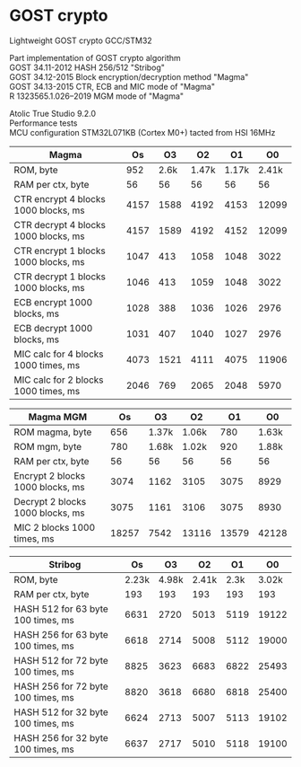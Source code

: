 # GOST crypto
Lightweight GOST crypto GCC/STM32

Part implementation of GOST crypto algorithm  
GOST 34.11-2012 HASH 256/512 "Stribog"  
GOST 34.12-2015 Block encryption/decryption method "Magma"  
GOST 34.13-2015 CTR, ECB and MIC mode of "Magma"  
R 1323565.1.026–2019 MGM mode of "Magma"

Atolic True Studio 9.2.0  
Performance tests  
MCU configuration STM32L071KB (Cortex M0+) tacted from HSI 16MHz  

| Magma									|	Os		|	O3		|	O2	 	|	O1		|	O0		|
|---------------------------------------|-----------|-----------|-----------|-----------|-----------|
| ROM, byte								|	952		|	2.6k	|	1.47k	|	1.17k	|	2.41k	|
| RAM per ctx, byte						|	56		|	56		|	56		|	56		|	56		|
| CTR encrypt 4 blocks 1000 blocks, ms	|	4157	|	1588	|	4192	|	4153	|	12099	|
| CTR decrypt 4 blocks 1000 blocks, ms	|	4157	|	1589	|	4192	|	4152	|	12099	|
| CTR encrypt 1 blocks 1000 blocks, ms	|	1047	|	413		|	1058	|	1048	|	3022	|
| CTR decrypt 1 blocks 1000 blocks, ms	|	1046	|	413		|	1059	|	1048	|	3022	|
| ECB encrypt 1000 blocks, ms			|	1028	|	388		|	1036	|	1026	|	2976	|
| ECB decrypt 1000 blocks, ms			|	1031	|	407		|	1040	|	1027	|	2976	|
| MIC calc for 4 blocks 1000 times, ms	|	4073	|	1521	|	4111	|	4075	|	11906	|
| MIC calc for 2 blocks 1000 times, ms	|	2046	|	769		|	2065	|	2048	|	5970	|

| Magma MGM								|	Os		|	O3		|	O2	 	|	O1		|	O0		|
|---------------------------------------|-----------|-----------|-----------|-----------|-----------|
| ROM magma, byte						|	656		|	1.37k	|	1.06k	|	780		|	1.63k	|
| ROM mgm, byte							|	780		|	1.68k	|	1.02k	|	920		|	1.88k	|
| RAM per ctx, byte						|	56		|	56		|	56		|	56		|	56		|
| Encrypt 2 blocks 1000 blocks, ms		|	3074	|	1162	|	3105	|	3075	|	8929	|
| Decrypt 2 blocks 1000 blocks, ms		|	3075	|	1161	|	3106	|	3075	|	8930	|
| MIC 2 blocks 1000 times, ms			|	18257	|	7542	|	13116	|	13579	|	42128	|

| Stribog								|	Os		|	O3		|	O2	 	|	O1		|	O0		|
|---------------------------------------|-----------|-----------|-----------|-----------|-----------|  
| ROM, byte								|	2.23k	|	4.98k	|	2.41k	|	2.3k	|	3.02k	|
| RAM per ctx, byte						|	193		|	193		|	193		|	193		|	193		| 
| HASH 512 for 63 byte 100 times, ms	|	6631	|	2720	|	5013	|	5119	|	19122	|
| HASH 256 for 63 byte 100 times, ms	|	6618	|	2714	|	5008	|	5112	|	19000	|
| HASH 512 for 72 byte 100 times, ms	|	8825	|	3623	|	6683	|	6822	|	25493	|
| HASH 256 for 72 byte 100 times, ms	|	8820	|	3618	|	6680	|	6818	|	25400	|
| HASH 512 for 32 byte 100 times, ms	|	6624	|	2713	|	5007	|	5113	|	19102	|
| HASH 256 for 32 byte 100 times, ms	|	6637	|	2717	|	5010	|	5118	|	19100	|

